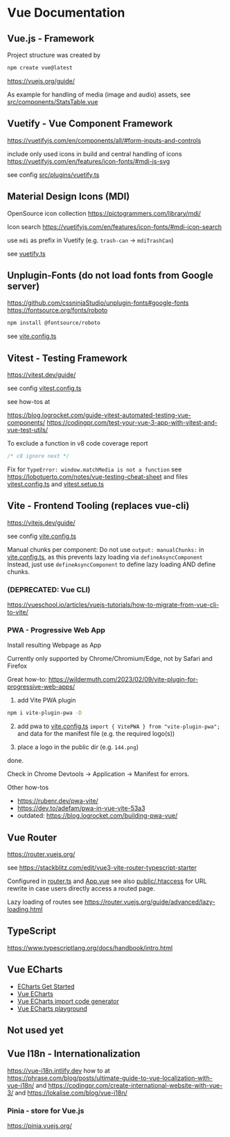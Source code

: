 # Vue Documentation

## Vue.js - Framework

Project structure was created by

```sh
npm create vue@latest
```

<https://vuejs.org/guide/>

As example for handling of media (image and audio) assets, see [src/components/StatsTable.vue](https://github.com/entorb/eta-vue/blob/main//components/StatsTable.vue)

## Vuetify - Vue Component Framework

<https://vuetifyjs.com/en/components/all/#form-inputs-and-controls>

include only used icons in build and central handling of icons
<https://vuetifyjs.com/en/features/icon-fonts/#mdi-js-svg>

see config [src/plugins/vuetify.ts](https://github.com/entorb/eta-vue/blob/main/src/plugins/vuetify.ts)

## Material Design Icons (MDI)

OpenSource icon collection
<https://pictogrammers.com/library/mdi/>

Icon search
<https://vuetifyjs.com/en/features/icon-fonts/#mdi-icon-search>

use `mdi` as prefix in Vuetify (e.g. `trash-can` -> `mdiTrashCan`)

see [vuetify.ts](/src/plugins/vuetify.ts)

## Unplugin-Fonts (do not load fonts from Google server)

<https://github.com/cssninjaStudio/unplugin-fonts#google-fonts>
<https://fontsource.org/fonts/roboto>

```sh
npm install @fontsource/roboto
```

see [vite.config.ts](/vite.config.ts)

## Vitest - Testing Framework

<https://vitest.dev/guide/>

see config [vitest.config.ts](https://github.com/entorb/eta-vue/blob/main/vitest.config.ts)

see how-tos at

<https://blog.logrocket.com/guide-vitest-automated-testing-vue-components/>
<https://codingpr.com/test-your-vue-3-app-with-vitest-and-vue-test-utils/>

To exclude a function in v8 code coverage report

```js
/* c8 ignore next */
```

Fix for `TypeError: window.matchMedia is not a function`
see <https://lobotuerto.com/notes/vue-testing-cheat-sheet>
and files
[vitest.config.ts](https://github.com/entorb/eta-vue/blob/main/vitest.config.ts) and
[vitest.setup.ts](https://github.com/entorb/eta-vue/blob/main/vitest.setup.ts)

## Vite - Frontend Tooling (replaces vue-cli)

<https://vitejs.dev/guide/>

see config [vite.config.ts](https://github.com/entorb/eta-vue/blob/main/vite.config.ts)

Manual chunks per component:
Do not use `output: manualChunks:` in [vite.config.ts](https://github.com/entorb/eta-vue/blob/main/vite.config.ts), as this prevents lazy loading via `defineAsyncComponent`
Instead, just use `defineAsyncComponent` to define lazy loading AND define chunks.

### (DEPRECATED: Vue CLI)

<https://vueschool.io/articles/vuejs-tutorials/how-to-migrate-from-vue-cli-to-vite/>

### PWA - Progressive Web App

Install resulting Webpage as App

Currently only supported by Chrome/Chromium/Edge, not by Safari and Firefox

Great how-to:
<https://wildermuth.com/2023/02/09/vite-plugin-for-progressive-web-apps/>

1. add Vite PWA plugin

```sh
npm i vite-plugin-pwa -D
```

2. add pwa to [vite.config.ts](https://github.com/entorb/eta-vue/blob/main/vite.config.ts)
   `import { VitePWA } from "vite-plugin-pwa";`
   and data for the manifest file (e.g. the required logo(s))

3. place a logo in the public dir (e.g. `144.png`)

done.

Check in Chrome Devtools -> Application -> Manifest for errors.

Other how-tos

- <https://rubenr.dev/pwa-vite/>
- <https://dev.to/adefam/pwa-in-vue-vite-53a3>
- outdated: <https://blog.logrocket.com/building-pwa-vue/>

## Vue Router

<https://router.vuejs.org/>

see <https://stackblitz.com/edit/vue3-vite-router-typescript-starter>

Configured in [router.ts](https://github.com/entorb/eta-vue/blob/main/src/router.ts) and [App.vue](https://github.com/entorb/eta-vue/blob/main/src/App.vue)
see also [public/.htaccess](https://github.com/entorb/eta-vue/blob/main/public/.htaccess) for URL rewrite in case users directly access a routed page.

Lazy loading of routes
see <https://router.vuejs.org/guide/advanced/lazy-loading.html>

## TypeScript

<https://www.typescriptlang.org/docs/handbook/intro.html>

## Vue ECharts

- [ECharts Get Started](https://echarts.apache.org/handbook/en/get-started)
- [Vue ECharts](https://github.com/ecomfe/vue-echarts#readme)
- [Vue ECharts import code generator](https://vue-echarts.dev/#codegen)
- [Vue ECharts playground](https://stackblitz.com/edit/vue-echarts-vue-3?file=src%2FApp.vue)

## Not used yet

## Vue I18n - Internationalization

<https://vue-i18n.intlify.dev>
how to at <https://phrase.com/blog/posts/ultimate-guide-to-vue-localization-with-vue-i18n/>
and <https://codingpr.com/create-international-website-with-vue-3/>
and <https://lokalise.com/blog/vue-i18n/>

### Pinia - store for Vue.js

<https://pinia.vuejs.org/>
